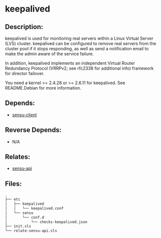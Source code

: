 # keepalived

## Description:

keepalived is used for monitoring real servers within a Linux Virtual Server (LVS) cluster.  keepalived can be configured to remove real servers from the cluster pool if it stops responding, as well as send a notification email to make the admin aware of the service failure.

In addition, keepalived implements an independent Virtual Router Redundancy Protocol (VRRPv2; see rfc2338 for additional info) framework for director failover.

You need a kernel >= 2.4.28 or >= 2.6.11 for keepalived. See README.Debian for more information.

## Depends:

  -  [sensu-client](/salt/sensu-client)

## Reverse Depends:

  -  N/A

## Relates:

  -  [sensu-api](/salt/sensu-api)

## Files:

```bash
.
├── etc
│   ├── keepalived
│   │   └── keepalived.conf
│   └── sensu
│       └── conf.d
│           └── checks-keepalived.json
├── init.sls
└── relate-sensu-api.sls
```
